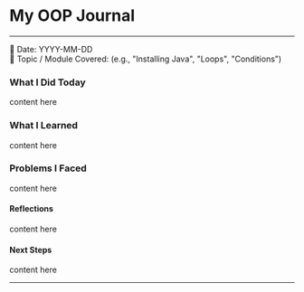 # My OOP Journal

---

📅 Date: YYYY-MM-DD
<br/>📍 Topic / Module Covered: (e.g., "Installing Java", "Loops", "Conditions")


### What I Did Today

content here

### What I Learned

content here

### Problems I Faced

content here

#### Reflections

content here

#### Next Steps

content here

---
